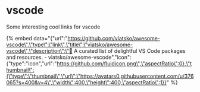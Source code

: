 # vscode

Some interesting cool links for vscode

{% embed data="{\"url\":\"https://github.com/viatsko/awesome-vscode\",\"type\":\"link\",\"title\":\"viatsko/awesome-vscode\",\"description\":\"🎨 A curated list of delightful VS Code packages and resources. - viatsko/awesome-vscode\",\"icon\":{\"type\":\"icon\",\"url\":\"https://github.com/fluidicon.png\",\"aspectRatio\":0},\"thumbnail\":{\"type\":\"thumbnail\",\"url\":\"https://avatars0.githubusercontent.com/u/376065?s=400&v=4\",\"width\":400,\"height\":400,\"aspectRatio\":1}}" %}

